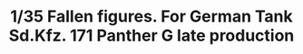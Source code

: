 ---
layout: product
title: "1/35 Fallen figures. For German Tank Sd.Kfz. 171 Panther G late production"
price: "5500" 
desc: "Maketa"
img_path: "/assets/img/OM35001.webp"
brand: "N/A"
available: false
special_offer: false
new: false
soon: false
cat: "010000"
subcat: "010800"
subsubcat: "0N/A"
sifra: "OM35001"
popular: false
---